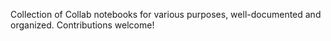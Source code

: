 Collection of Collab notebooks for various purposes, well-documented and organized. Contributions welcome!
